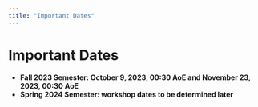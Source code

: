 ```yaml
---
title: "Important Dates"
---
```


# Important Dates

* **Fall 2023 Semester: October 9, 2023, 00:30 AoE and November 23, 2023, 00:30 AoE**
* **Spring 2024 Semester: workshop dates to be determined later**

